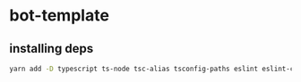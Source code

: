 # bot-template

## installing deps

```sh
yarn add -D typescript ts-node tsc-alias tsconfig-paths eslint eslint-config-standard eslint-plugin-import eslint-plugin-n eslint-plugin-perfectionist eslint-plugin-promise @types/node @typescript-eslint/parser @typescript-eslint/eslint-plugin
```
